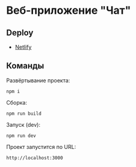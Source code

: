 # Веб-приложение "Чат"

## Deploy

- <a href="https://delightful-lebkuchen-c9203f.netlify.app/">Netlify</a>

## Команды

Развёртывание проекта:
```
npm i
```

Сборка:
```
npm run build
```

Запуск (dev):
```
npm run dev
```
Проект запустится по URL:
```
http://localhost:3000
```